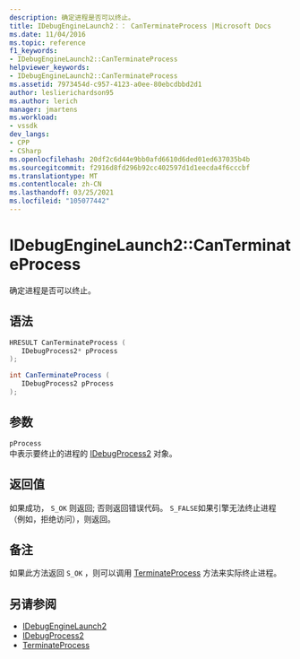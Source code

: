 ```yaml
---
description: 确定进程是否可以终止。
title: IDebugEngineLaunch2：： CanTerminateProcess |Microsoft Docs
ms.date: 11/04/2016
ms.topic: reference
f1_keywords:
- IDebugEngineLaunch2::CanTerminateProcess
helpviewer_keywords:
- IDebugEngineLaunch2::CanTerminateProcess
ms.assetid: 7973454d-c957-4123-a0ee-80ebcdbbd2d1
author: leslierichardson95
ms.author: lerich
manager: jmartens
ms.workload:
- vssdk
dev_langs:
- CPP
- CSharp
ms.openlocfilehash: 20df2c6d44e9bb0afd6610d6ded01ed637035b4b
ms.sourcegitcommit: f2916d8fd296b92cc402597d1d1eecda4f6cccbf
ms.translationtype: MT
ms.contentlocale: zh-CN
ms.lasthandoff: 03/25/2021
ms.locfileid: "105077442"
---
```

# <a name="idebugenginelaunch2canterminateprocess"></a>IDebugEngineLaunch2::CanTerminateProcess
确定进程是否可以终止。

## <a name="syntax"></a>语法

```cpp
HRESULT CanTerminateProcess ( 
   IDebugProcess2* pProcess
);
```

```csharp
int CanTerminateProcess ( 
   IDebugProcess2 pProcess
);
```

## <a name="parameters"></a>参数
`pProcess`\
中表示要终止的进程的 [IDebugProcess2](../../../extensibility/debugger/reference/idebugprocess2.md) 对象。

## <a name="return-value"></a>返回值
 如果成功， `S_OK` 则返回; 否则返回错误代码。 `S_FALSE`如果引擎无法终止进程（例如，拒绝访问），则返回。

## <a name="remarks"></a>备注
 如果此方法返回 `S_OK` ，则可以调用 [TerminateProcess](../../../extensibility/debugger/reference/idebugenginelaunch2-terminateprocess.md) 方法来实际终止进程。

## <a name="see-also"></a>另请参阅
- [IDebugEngineLaunch2](../../../extensibility/debugger/reference/idebugenginelaunch2.md)
- [IDebugProcess2](../../../extensibility/debugger/reference/idebugprocess2.md)
- [TerminateProcess](../../../extensibility/debugger/reference/idebugenginelaunch2-terminateprocess.md)
